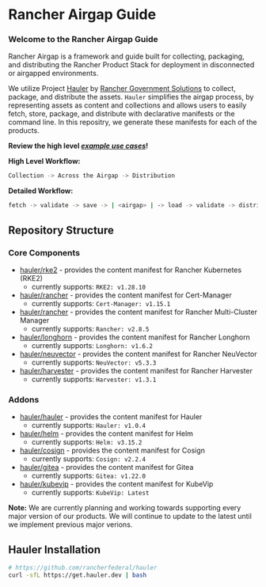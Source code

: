 # Rancher Airgap Guide

### Welcome to the Rancher Airgap Guide

Rancher Airgap is a framework and guide built for collecting, packaging, and distributing the Rancher Product Stack for deployment in disconnected or airgapped environments.

We utilize Project [Hauler](https://github.com/rancherfederal/hauler) by [Rancher Government Solutions](https://github.com/rancherfederal) to collect, package, and distribute the assets. `Hauler` simplifies the airgap process, by representing assets as content and collections and allows users to easily fetch, store, package, and distribute with declarative manifests or the command line. In this repositry, we generate these manifests for each of the products.

**Review the high level *[example use cases](examples)*!**

**High Level Workflow:**

```bash
Collection -> Across the Airgap -> Distribution
```

**Detailed Workflow:**

```bash
fetch -> validate -> save -> | <airgap> | -> load -> validate -> distribute
```

## Repository Structure

### Core Components

- [hauler/rke2](hauler/rke2/README.md) - provides the content manifest for Rancher Kubernetes (RKE2)
  - currently supports: `RKE2: v1.28.10`
- [hauler/rancher](hauler/rancher/README.md) - provides the content manifest for Cert-Manager
  - currently supports: `Cert-Manager: v1.15.1`
- [hauler/rancher](hauler/rancher/README.md) - provides the content manifest for Rancher Multi-Cluster Manager
  - currently supports: `Rancher: v2.8.5`
- [hauler/longhorn](hauler/longhorn/README.md) - provides the content manifest for Rancher Longhorn
  - currently supports: `Longhorn: v1.6.2`
- [hauler/neuvector](hauler/neuvector/README.md) - provides the content manifest for Rancher NeuVector
  - currently supports: `NeuVector: v5.3.3`
- [hauler/harvester](hauler/harvester/README.md) - provides the content manifest for Rancher Harvester
  - currently supports: `Harvester: v1.3.1`

### Addons

- [hauler/hauler](hauler/hauler/README.md) - provides the content manifest for Hauler
  - currently supports: `Hauler: v1.0.4`
- [hauler/helm](hauler/helm/README.md) - provides the content manifest for Helm
  - currently supports: `Helm: v3.15.2`
- [hauler/cosign](hauler/cosign/README.md) - provides the content manifest for Cosign
  - currently supports: `Cosign: v2.2.4`
- [hauler/gitea](hauler/gitea/README.md) - provides the content manifest for Gitea
  - currently supports: `Gitea: v1.22.0`
- [hauler/kubevip](hauler/kubevip/README.md) - provides the content manifest for KubeVip
  - currently supports: `KubeVip: Latest`

**Note:** We are currently planning and working towards supporting every major version of our products. We will continue to update to the latest until we implement previous major verions.

## Hauler Installation

```bash
# https://github.com/rancherfederal/hauler
curl -sfL https://get.hauler.dev | bash
```
